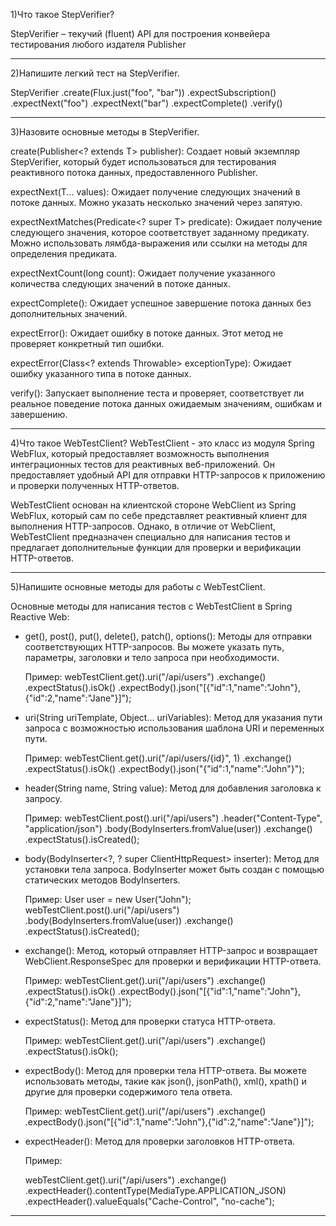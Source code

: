 1)Что такое StepVerifier?

StepVerifier  – текучий (fluent) API для построения конвейера тестирования любого издателя Publisher

--------------------------------------------------------------------------------------------------------------------
2)Напишите легкий тест на StepVerifier.

StepVerifier
    .create(Flux.just("foo", "bar"))
    .expectSubscription()
    .expectNext("foo")
    .expectNext("bar")
    .expectComplete()
    .verify()

--------------------------------------------------------------------------------------------------------------------
3)Назовите основные методы в StepVerifier.

create(Publisher<? extends T> publisher): Создает новый экземпляр StepVerifier, который будет использоваться для тестирования реактивного потока данных, предоставленного Publisher.

expectNext(T... values): Ожидает получение следующих значений в потоке данных. Можно указать несколько значений через запятую.

expectNextMatches(Predicate<? super T> predicate): Ожидает получение следующего значения, которое соответствует заданному предикату. Можно использовать лямбда-выражения или ссылки на методы для определения предиката.

expectNextCount(long count): Ожидает получение указанного количества следующих значений в потоке данных.

expectComplete(): Ожидает успешное завершение потока данных без дополнительных значений.

expectError(): Ожидает ошибку в потоке данных. Этот метод не проверяет конкретный тип ошибки.

expectError(Class<? extends Throwable> exceptionType): Ожидает ошибку указанного типа в потоке данных.

verify(): Запускает выполнение теста и проверяет, соответствует ли реальное поведение потока данных ожидаемым значениям, ошибкам и завершению.

--------------------------------------------------------------------------------------------------------------------
4)Что такое WebTestClient?
WebTestClient - это класс из модуля Spring WebFlux, который предоставляет возможность выполнения интеграционных тестов для реактивных веб-приложений. Он предоставляет удобный API для отправки HTTP-запросов к приложению и проверки полученных HTTP-ответов.

WebTestClient основан на клиентской стороне WebClient из Spring WebFlux, который сам по себе представляет реактивный клиент для выполнения HTTP-запросов. Однако, в отличие от WebClient, WebTestClient предназначен специально для написания тестов и предлагает дополнительные функции для проверки и верификации HTTP-ответов.

--------------------------------------------------------------------------------------------------------------------
5)Напишите основные методы для работы с WebTestClient.

Основные методы для написания тестов с WebTestClient в Spring Reactive Web:

- get(), post(), put(), delete(), patch(), options(): Методы для отправки соответствующих HTTP-запросов. Вы можете указать путь, параметры, заголовки и тело запроса при необходимости.

    Пример:
    webTestClient.get().uri("/api/users")
        .exchange()
        .expectStatus().isOk()
        .expectBody().json("[{\"id\":1,\"name\":\"John\"},{\"id\":2,\"name\":\"Jane\"}]");

- uri(String uriTemplate, Object... uriVariables): Метод для указания пути запроса с возможностью использования шаблона URI и переменных пути.

    Пример:
    webTestClient.get().uri("/api/users/{id}", 1)
        .exchange()
        .expectStatus().isOk()
        .expectBody().json("{\"id\":1,\"name\":\"John\"}");

- header(String name, String value): Метод для добавления заголовка к запросу.

    Пример:
    webTestClient.post().uri("/api/users")
        .header("Content-Type", "application/json")
        .body(BodyInserters.fromValue(user))
        .exchange()
        .expectStatus().isCreated();

- body(BodyInserter<?, ? super ClientHttpRequest> inserter): Метод для установки тела запроса. BodyInserter может быть создан с помощью статических методов BodyInserters.

    Пример:
    User user = new User("John");
    webTestClient.post().uri("/api/users")
        .body(BodyInserters.fromValue(user))
        .exchange()
        .expectStatus().isCreated();

- exchange(): Метод, который отправляет HTTP-запрос и возвращает WebClient.ResponseSpec для проверки и верификации HTTP-ответа.

    Пример:
    webTestClient.get().uri("/api/users")
        .exchange()
        .expectStatus().isOk()
        .expectBody().json("[{\"id\":1,\"name\":\"John\"},{\"id\":2,\"name\":\"Jane\"}]");

- expectStatus(): Метод для проверки статуса HTTP-ответа.

    Пример:
    webTestClient.get().uri("/api/users")
        .exchange()
        .expectStatus().isOk();

- expectBody(): Метод для проверки тела HTTP-ответа. Вы можете использовать методы, такие как json(), jsonPath(), xml(), xpath() и другие для проверки содержимого тела ответа.

    Пример:
    webTestClient.get().uri("/api/users")
        .exchange()
        .expectBody().json("[{\"id\":1,\"name\":\"John\"},{\"id\":2,\"name\":\"Jane\"}]");

- expectHeader(): Метод для проверки заголовков HTTP-ответа.

    Пример:

    webTestClient.get().uri("/api/users")
        .exchange()
        .expectHeader().contentType(MediaType.APPLICATION_JSON)
        .expectHeader().valueEquals("Cache-Control", "no-cache");

--------------------------------------------------------------------------------------------------------------------